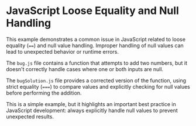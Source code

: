# JavaScript Loose Equality and Null Handling

This example demonstrates a common issue in JavaScript related to loose equality (`==`) and null value handling.  Improper handling of null values can lead to unexpected behavior or runtime errors.

The `bug.js` file contains a function that attempts to add two numbers, but it doesn't correctly handle cases where one or both inputs are null.

The `bugSolution.js` file provides a corrected version of the function, using strict equality (`===`) to compare values and explicitly checking for null values before performing the addition.

This is a simple example, but it highlights an important best practice in JavaScript development: always explicitly handle null values to prevent unexpected results.